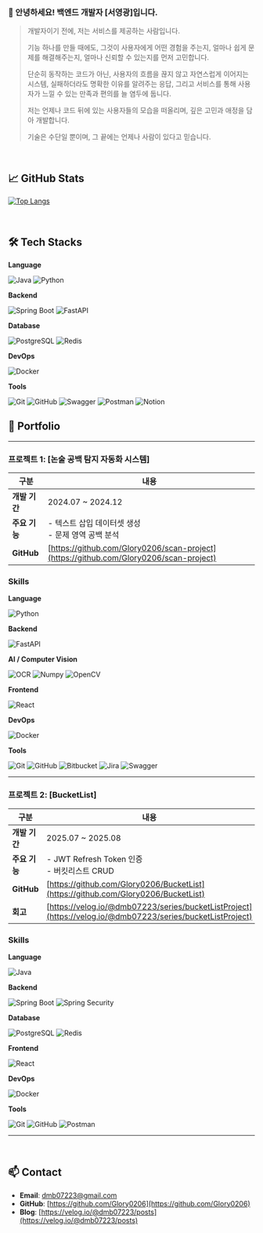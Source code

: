 ### 👋 안녕하세요! 백엔드 개발자 [서영광]입니다.

> 개발자이기 전에, 저는 서비스를 제공하는 사람입니다.
>
> 기능 하나를 만들 때에도, 그것이 사용자에게 어떤 경험을 주는지, 얼마나 쉽게 문제를 해결해주는지, 얼마나 신뢰할 수 있는지를 먼저 고민합니다.
>
> 단순히 동작하는 코드가 아닌, 사용자의 흐름을 끊지 않고 자연스럽게 이어지는 시스템, 실패하더라도 명확한 이유를 알려주는 응답, 그리고 서비스를 통해 사용자가 느낄 수 있는 만족과 편의를 늘 염두에 둡니다.
>
> 저는 언제나 코드 뒤에 있는 사용자들의 모습을 떠올리며, 깊은 고민과 애정을 담아 개발합니다.
>
> 기술은 수단일 뿐이며, 그 끝에는 언제나 사람이 있다고 믿습니다.

<br/>

## 📈 GitHub Stats

[![Top Langs](https://github-readme-stats.vercel.app/api/top-langs/?username=Glory0206&layout=compact&theme=tokyonight)](https://github.com/anuraghazra/github-readme-stats)

<br/>

## 🛠️ Tech Stacks

**Language**

<img src="https://img.shields.io/badge/Java-ED8B00?style=for-the-badge&logo=openjdk&logoColor=white" alt="Java"/>
<img src="https://img.shields.io/badge/Python-3776AB?style=for-the-badge&logo=python&logoColor=white" alt="Python"/>

**Backend**

<img src="https://img.shields.io/badge/Spring Boot-6DB33F?style=for-the-badge&logo=spring-boot&logoColor=white" alt="Spring Boot"/>
<img src="https://img.shields.io/badge/FastAPI-009688?style=for-the-badge&logo=fastapi&logoColor=white" alt="FastAPI"/>

**Database**

![PostgreSQL](https://img.shields.io/badge/postgresql-4169E1.svg?&style=for-the-badge&logo=postgresql&logoColor=white)
<img src="https://img.shields.io/badge/Redis-DC382D?style=for-the-badge&logo=redis&logoColor=white" alt="Redis"/>

**DevOps**

<img src="https://img.shields.io/badge/Docker-2496ED?style=for-the-badge&logo=docker&logoColor=white" alt="Docker"/>

**Tools**

<img src="https://img.shields.io/badge/Git-F05032?style=for-the-badge&logo=git&logoColor=white" alt="Git"/> <img src="https://img.shields.io/badge/GitHub-181717?style=for-the-badge&logo=github&logoColor=white" alt="GitHub"/>
<img src="https://img.shields.io/badge/Swagger-85EA2D?style=for-the-badge&logo=swagger&logoColor=black" alt="Swagger"/>
![Postman](https://img.shields.io/badge/postman-FF6C37.svg?&style=for-the-badge&logo=postman&logoColor=white)
![Notion](https://img.shields.io/badge/notion-000000.svg?&style=for-the-badge&logo=notion&logoColor=white)
<br/>

## 📂 Portfolio

---

### 프로젝트 1: [논술 공백 탐지 자동화 시스템]

| 구분          | 내용                                                                                   |
| ------------- | -------------------------------------------------------------------------------------- |
| **개발 기간** | 2024.07 ~ 2024.12                                                                      |
| **주요 기능** | - 텍스트 삽입 데이터셋 생성 <br> - 문제 영역 공백 분석                                 |
| **GitHub**    | [https://github.com/Glory0206/scan-project](https://github.com/Glory0206/scan-project) |

### Skills

**Language**

<img src="https://img.shields.io/badge/Python-3776AB?style=for-the-badge&logo=python&logoColor=white" alt="Python"/>

**Backend**

<img src="https://img.shields.io/badge/FastAPI-009688?style=for-the-badge&logo=fastapi&logoColor=white" alt="FastAPI"/>

**AI / Computer Vision**

<img src="https://img.shields.io/badge/OCR-FF6F00?style=for-the-badge" alt="OCR"/> <img src="https://img.shields.io/badge/Numpy-013243?style=for-the-badge&logo=numpy&logoColor=white" alt="Numpy"/> <img src="https://img.shields.io/badge/OpenCV-5C3EE8?style=for-the-badge&logo=opencv&logoColor=white" alt="OpenCV"/>

**Frontend**

  <img src="https://img.shields.io/badge/React-61DAFB?style=for-the-badge&logo=react&logoColor=black" alt="React"/>

**DevOps**

<img src="https://img.shields.io/badge/Docker-2496ED?style=for-the-badge&logo=docker&logoColor=white" alt="Docker"/>

**Tools**

<img src="https://img.shields.io/badge/Git-F05032?style=for-the-badge&logo=git&logoColor=white" alt="Git"/> <img src="https://img.shields.io/badge/GitHub-181717?style=for-the-badge&logo=github&logoColor=white" alt="GitHub"/> <img src="https://img.shields.io/badge/Bitbucket-0052CC?style=for-the-badge&logo=bitbucket&logoColor=white" alt="Bitbucket"/> <img src="https://img.shields.io/badge/Jira-0052CC?style=for-the-badge&logo=jira&logoColor=white" alt="Jira"/> <img src="https://img.shields.io/badge/Swagger-85EA2D?style=for-the-badge&logo=swagger&logoColor=black" alt="Swagger"/>

---

### 프로젝트 2: [BucketList]

| 구분          | 내용                                                                                                       |
| ------------- | ---------------------------------------------------------------------------------------------------------- |
| **개발 기간** | 2025.07 ~ 2025.08                                                                                          |
| **주요 기능** | - JWT Refresh Token 인증 <br> - 버킷리스트 CRUD <br>                                                       |
| **GitHub**    | [https://github.com/Glory0206/BucketList](https://github.com/Glory0206/BucketList)                         |
| **회고**      | [https://velog.io/@dmb07223/series/bucketListProject](https://velog.io/@dmb07223/series/bucketListProject) |

### Skills

**Language**

<img src="https://img.shields.io/badge/Java-ED8B00?style=for-the-badge&logo=openjdk&logoColor=white" alt="Java"/>

**Backend**

<img src="https://img.shields.io/badge/Spring Boot-6DB33F?style=for-the-badge&logo=spring-boot&logoColor=white" alt="Spring Boot"/> <img src="https://img.shields.io/badge/Spring Security-6DB33F?style=for-the-badge&logo=spring-security&logoColor=white" alt="Spring Security"/>

**Database**

![PostgreSQL](https://img.shields.io/badge/postgresql-4169E1.svg?&style=for-the-badge&logo=postgresql&logoColor=white)
<img src="https://img.shields.io/badge/Redis-DC382D?style=for-the-badge&logo=redis&logoColor=white" alt="Redis"/>

**Frontend**

<img src="https://img.shields.io/badge/React-61DAFB?style=for-the-badge&logo=react&logoColor=black" alt="React"/>

**DevOps**

<img src="https://img.shields.io/badge/Docker-2496ED?style=for-the-badge&logo=docker&logoColor=white" alt="Docker"/>

**Tools**

<img src="https://img.shields.io/badge/Git-F05032?style=for-the-badge&logo=git&logoColor=white" alt="Git"/> <img src="https://img.shields.io/badge/GitHub-181717?style=for-the-badge&logo=github&logoColor=white" alt="GitHub"/>
![Postman](https://img.shields.io/badge/postman-FF6C37.svg?&style=for-the-badge&logo=postman&logoColor=white)

---

<br/>

## 📫 Contact

- **Email**: [dmb07223@gmail.com](mailto:dmb07223@gmail.com)
- **GitHub**: [https://github.com/Glory0206](https://github.com/Glory0206)
- **Blog**: [https://velog.io/@dmb07223/posts](https://velog.io/@dmb07223/posts)
